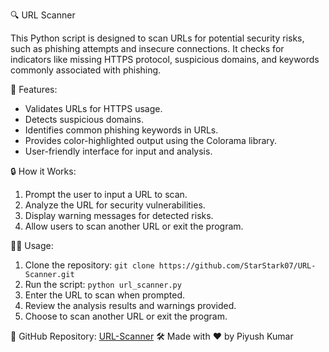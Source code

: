 🔍 URL Scanner

This Python script is designed to scan URLs for potential security risks, such as phishing attempts and insecure connections. It checks for indicators like missing HTTPS protocol, suspicious domains, and keywords commonly associated with phishing.

🚀 Features:
- Validates URLs for HTTPS usage.
- Detects suspicious domains.
- Identifies common phishing keywords in URLs.
- Provides color-highlighted output using the Colorama library.
- User-friendly interface for input and analysis.

🔒 How it Works:
1. Prompt the user to input a URL to scan.
2. Analyze the URL for security vulnerabilities.
3. Display warning messages for detected risks.
4. Allow users to scan another URL or exit the program.

👨‍💻 Usage:
1. Clone the repository: `git clone https://github.com/StarStark07/URL-Scanner.git`
2. Run the script: `python url_scanner.py`
3. Enter the URL to scan when prompted.
4. Review the analysis results and warnings provided.
5. Choose to scan another URL or exit the program.

🔗 GitHub Repository: [URL-Scanner](https://github.com/StarStark07/URL-Scanner)
🛠️ Made with ❤️ by Piyush Kumar
